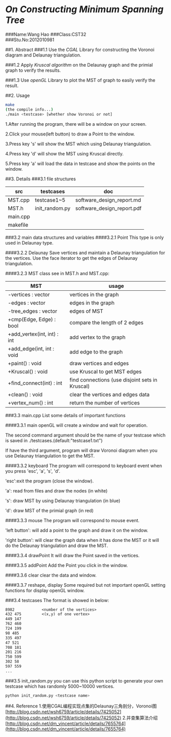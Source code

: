 # ***On Constructing Minimum Spanning Tree***

###Name:Wang Hao
###Class:CST32   
###Stu.No:2012010981

##1. Abstract
###1.1 Use the *CGAL* Library for constructing the Voronoi diagram and Delaunay triangulation.

###1.2 Apply *Kruscal algorithm* on the Delaunay graph and the primial graph to verify the results.

###1.3 Use *openGL* Library to plot the MST of graph to easily verify the result.

##2. Usage

~~~bash
make
(the compile info...)
./main <testcase> [whether show Voronoi or not]
~~~

1.After running the program, there will be a window on your screen. 

2.Click your mouse(left button) to draw a Point to the window. 

3.Press key 's' will show the MST which using Delaunay triangulation.

4.Press key 'd' will show the MST using Kruscal directly.

5.Press key 'a' will load the data in testcase and show the points on the window.

##3. Details
###3.1 file structures

src			|testcases		|doc
---			|----			|----
MST.cpp		|testcase1~5		|software\_design\_report.md
MST.h		|init_random.py	|software\_design\_report.pdf
main.cpp	|
makefile	|
###3.2 main data structures and variables
####3.2.1 Point
This type is only used in Delaunay type.

####3.2.2 Delaunay
Save vertices and maintain a Delaunay triangulation for the vertices. Use the face iterator to get the edges of Delaunay triangulation.

####3.2.3 MST class
see in MST.h and MST.cpp:

MST  | usage
-------------				|--- 
-vertices : vector<Vertex>  	|vertices in the graph 
-edges : vector<Edge>   	  	|edges in the graph
-tree_edges : vector<Edge>	|edges of MST
+cmp(Edge, Edge) : bool		|compare the length of 2 edges
+add_vertex(int, int) : int	|add vertex to the graph
+add_edge(int, int : void		|add edge to the graph
+paint() : void				|draw vertices and edges
+Kruscal() : void			|use Kruscal to get MST edges
+find_connect(int) : int		|find connections (use disjoint sets in Kruscal)
+clean() : void				|clear the vertices and edges data
+vertex_num() : int     		|return the number of vertices 

###3.3 main.cpp
List some details of important functions

####3.3.1 main
openGL will create a window and wait for operation. 

The second command argument should be the name of your testcase which is saved in ./testcases.(default:"testcase1.txt")

If have the third argument, program will draw Voronoi diagram when you use Delaunay triangulation to get the MST.

####3.3.2 keyboard
The program will correspond to keyboard event when you press 'esc', 'a', 's', 'd'.

'esc':exit the program (close the window).

'a': read from files and draw the nodes (in white)

's': draw MST by using Delaunay triangulation (in blue)

'd': draw MST of the primial graph (in red)

####3.3.3 mouse
The program will correspond to mouse event.

'left button': will add a point to the graph and draw it on the window.

'right button': will clear the graph data when it has done the MST or it will do the Delaunay triangulation and draw the MST.

####3.3.4 drawPoint
It will draw the Point saved in the vertices.

####3.3.5 addPoint
Add the Point you click in the window.

####3.3.6 clear 
clear the data and window.

####3.3.7 reshape, display
Some required but not important openGL setting functions for display openGL window.

###3.4 testcases
The format is showed in below:

~~~txt
8982			<number of the vertices>
432 475			<(x,y) of one vertex>
449 147
762 460
724 199
98 485
335 497
47 521
708 181
201 216
750 599
302 58
597 559
...
~~~

###3.5 init_random.py
you can use this python script to generate your own testcase which has randomly 5000~10000 vertices. 

~~~bash
python init_random.py <testcase name>
~~~

##4. Reference
1.使用CGAL编程实现点集的Delaunay三角剖分，Voronoi图 [http://blog.csdn.net/wsh6759/article/details/7425052](http://blog.csdn.net/wsh6759/article/details/7425052)
2.并查集算法介绍 [http://blog.csdn.net/dm_vincent/article/details/7655764](http://blog.csdn.net/dm_vincent/article/details/7655764)